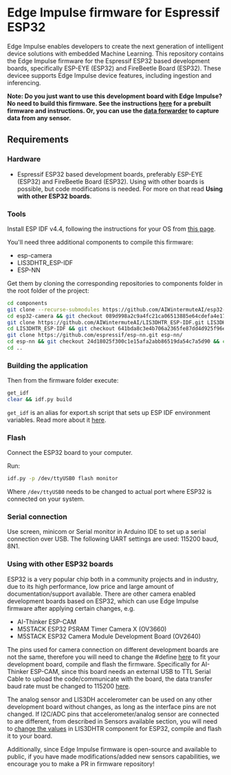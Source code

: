 # Edge Impulse firmware for Espressif ESP32

Edge Impulse enables developers to create the next generation of intelligent device solutions with embedded Machine Learning. This repository contains the Edge Impulse firmware for the Espressif ESP32 based development boards, specifically ESP-EYE (ESP32) and FireBeetle Board (ESP32). These devicee supports Edge Impulse device features, including ingestion and inferencing.

**Note: Do you just want to use this development board with Edge Impulse? No need to build this firmware. See the instructions [here](https://docs.edgeimpulse.com/docs/espressif-esp32) for a prebuilt firmware and instructions. Or, you can use the [data forwarder](https://docs.edgeimpulse.com/docs/cli-data-forwarder) to capture data from any sensor.**

## Requirements

### Hardware

- Espressif ESP32 based development boards, preferably ESP-EYE (ESP32) and FireBeetle Board (ESP32). Using with other boards is possible, but code modifications is needed. For more on that read **Using with other ESP32 boards**.

### Tools
Install ESP IDF v4.4, following the instructions for your OS from [this page](https://docs.espressif.com/projects/esp-idf/en/v4.4/esp32/get-started/index.html#installation-step-by-step).

You'll need three additional components to compile this firmware:
- esp-camera
- LIS3DHTR_ESP-IDF
- ESP-NN

Get them by cloning the corresponding repositories to components folder in the root folder of the project:

```bash
cd components
git clone --recurse-submodules https://github.com/AIWintermuteAI/esp32-camera.git esp32-camera/
cd esp32-camera && git checkout 089d998a2c9a4fc21ca06513885e64cdefa4e177 && cd ..
git clone https://github.com/AIWintermuteAI/LIS3DHTR_ESP-IDF.git LIS3DHTR_ESP-IDF/
cd LIS3DHTR_ESP-IDF && git checkout 641bda8c3e4b706a2365fe87dd4d925f96ea3f8c && cd ..
git clone https://github.com/espressif/esp-nn.git esp-nn/
cd esp-nn && git checkout 24d18025f300c1e15afa2abb86519da54c7a5d90 && cd ..
cd ..
```

### Building the application
Then from the firmware folder execute:
```bash
get_idf
clear && idf.py build 
```
```get_idf``` is an alias for export.sh script that sets up ESP IDF environment variables. Read more about it [here](https://docs.espressif.com/projects/esp-idf/en/v4.4/esp32/get-started/index.html#step-4-set-up-the-environment-variables).

### Flash

Connect the ESP32 board to your computer.

Run:
   ```bash
   idf.py -p /dev/ttyUSB0 flash monitor
   ```

Where ```/dev/ttyUSB0``` needs to be changed to actual port where ESP32 is connected on your system.

### Serial connection

Use screen, minicom or Serial monitor in Arduino IDE to set up a serial connection over USB. The following UART settings are used: 115200 baud, 8N1.

### Using with other ESP32 boards

ESP32 is a very popular chip both in a community projects and in industry, due to its high performance, low price and large amount of documentation/support available. There are other camera enabled development boards based on ESP32, which can use Edge Impulse firmware after applying certain changes, e.g.

- AI-Thinker ESP-CAM
- M5STACK ESP32 PSRAM Timer Camera X (OV3660)
- M5STACK ESP32 Camera Module Development Board (OV2640)

The pins used for camera connection on different development boards are not the same, therefore you will need to change the #define [here](https://github.com/edgeimpulse/firmware-espressif-esp32/blob/main/edge-impulse/ingestion-sdk-platform/sensors/ei_camera.h#L29) to fit your development board, compile and flash the firmware. Specifically for AI-Thinker ESP-CAM, since this board needs an external USB to TTL Serial Cable to upload the code/communicate with the board, the data transfer baud rate must be changed to 115200 [here](https://github.com/edgeimpulse/firmware-espressif-esp32/blob/main/edge-impulse/ingestion-sdk-platform/espressif_esp32/ei_device_espressif_esp32.h#35).

The analog sensor and LIS3DH accelerometer can be used on any other development board without changes, as long as the interface pins are not changed. If I2C/ADC pins that accelerometer/analog sensor are connected to are different, from described in Sensors available section, you will need to [change the values](https://github.com/AIWintermuteAI/LIS3DHTR_ESP-IDF/blob/641bda8c3e4b706a2365fe87dd4d925f96ea3f8c/src/include/LIS3DHTR.h#L31) in LIS3DHTR component for ESP32, compile and flash it to your board.

Additionally, since Edge Impulse firmware is open-source and available to public, if you have made modifications/added new sensors capabilities, we encourage you to make a PR in firmware repository!